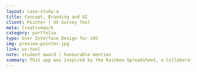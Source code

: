 ```yaml
---
layout: case-study-a
title: Concept, Branding and UI
client: Pointer | UX Survey Tool
meta: Creativework
category: portfolio
type: User Interface Design for iOS
img: preview-pointer.jpg
link: ux-tool
note: student award | honourable mention
summary: This app was inspired by the Rainbow Spreadsheet, a Collaborative Lean  UX Research tool developped by Google's user-experience researcher Tomer Sharon. Developed as a student project, Pointer was presented at the CapCHI (Computer-Human Interaction in the National Capital of Canada) student showcase and received an Honourable Mention in the RGD 2015 Student Awards Program. 
---
```

